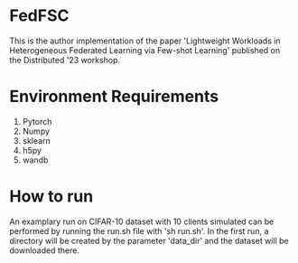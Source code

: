 # FedFSC
This is the author implementation of the paper 'Lightweight Workloads in Heterogeneous Federated Learning via Few-shot Learning' published on the Distributed '23 workshop.

# Environment Requirements
1. Pytorch
2. Numpy
3. sklearn
4. h5py
5. wandb

# How to run
An examplary run on CIFAR-10 dataset with 10 clients simulated can be performed by running the run.sh file with 'sh run.sh'.
In the first run, a directory will be created by the parameter 'data_dir' and the dataset will be downloaded there.